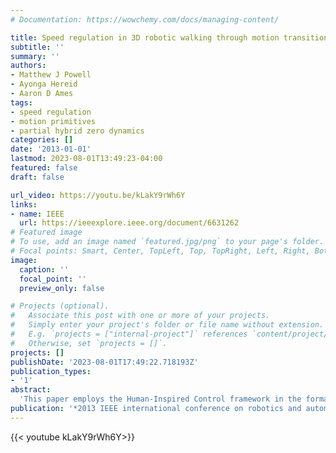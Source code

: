 ```yaml
---
# Documentation: https://wowchemy.com/docs/managing-content/

title: Speed regulation in 3D robotic walking through motion transitions between human-inspired partial hybrid zero dynamics
subtitle: ''
summary: ''
authors:
- Matthew J Powell
- Ayonga Hereid
- Aaron D Ames
tags: 
- speed regulation
- motion primitives
- partial hybrid zero dynamics
categories: []
date: '2013-01-01'
lastmod: 2023-08-01T13:49:23-04:00
featured: false
draft: false

url_video: https://youtu.be/kLakY9rWh6Y
links:
- name: IEEE
  url: https://ieeexplore.ieee.org/document/6631262
# Featured image
# To use, add an image named `featured.jpg/png` to your page's folder.
# Focal points: Smart, Center, TopLeft, Top, TopRight, Left, Right, BottomLeft, Bottom, BottomRight.
image:
  caption: ''
  focal_point: ''
  preview_only: false

# Projects (optional).
#   Associate this post with one or more of your projects.
#   Simply enter your project's folder or file name without extension.
#   E.g. `projects = ["internal-project"]` references `content/project/deep-learning/index.md`.
#   Otherwise, set `projects = []`.
projects: []
publishDate: '2023-08-01T17:49:22.718193Z'
publication_types:
- '1'
abstract: 
  'This paper employs the Human-Inspired Control framework in the formal design, optimization and implementation of controllers for 3D bipedal robotic walking. In this framework, controllers drive the robot to a low-dimensional representation, termed the partial hybrid zero dynamics, which is shaped by the parameters of the outputs describing human locomotion data. The main result of this paper is the use of partial hybrid zero dynamics in an optimization problem to compute physical constraints on the robot, without integrating the dynamics of the system, and while simultaneously yielding provably stable walking controllers for a 3D robot model. Controllers corresponding to various walking speeds are obtained through a second speed regulation optimization, and formal methods are presented which provide smooth transitions between walking speeds. These formal results are demonstrated through simulation and utilized to obtain 3D walking experimentally with the NAO robot.'
publication: '*2013 IEEE international conference on robotics and automation*'
---
```


{{< youtube kLakY9rWh6Y>}}